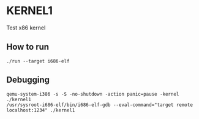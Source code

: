 # KERNEL1
Test x86 kernel

## How to run
```
./run --target i686-elf
```

## Debugging
```
qemu-system-i386 -s -S -no-shutdown -action panic=pause -kernel ./kernel1
/usr/sysroot-i686-elf/bin/i686-elf-gdb --eval-command="target remote localhost:1234" ./kernel1
```
